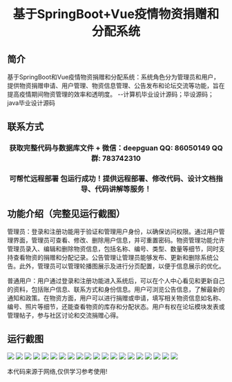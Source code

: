 <p><h1 align="center">基于SpringBoot+Vue疫情物资捐赠和分配系统</h1></p>

## 简介
基于SpringBoot和Vue疫情物资捐赠和分配系统：系统角色分为管理员和用户，提供物资捐赠申请、用户管理、物资信息管理、公告发布和论坛交流等功能，旨在提高疫情期间物资管理的效率和透明度。    --计算机毕业设计源码；毕设源码；java毕业设计源码


## 联系方式
<p><h3 align="center">获取完整代码与数据库文件 + 微信：deepguan QQ: 86050149 QQ群: 783742310</h3></p>
<p><h3 align="center">可帮忙远程部署 包运行成功！提供远程部署、修改代码、设计文档指导、代码讲解等服务！</h3></p>

## 功能介绍（完整见运行截图）
管理员：登录和注册功能用于验证和管理用户身份，以确保访问权限。通过用户管理界面，管理员可查看、修改、删除用户信息，并可重置密码。物资管理功能允许管理员录入、编辑和删除物资信息，包括名称、编号、类型、数量等细节，同时支持查看物资的捐赠和分配记录。公告管理让管理员能够发布、更新和删除系统公告。此外，管理员可以管理轮播图展示及进行分页配置，以便于信息展示的优化。

普通用户：用户通过登录和注册功能进入系统后，可以在个人中心看见和更新自己的资料，包括账户信息、联系方式和身份信息。用户可浏览公告信息，了解最新的通知和政策。在物资方面，用户可以进行捐赠或申请，填写相关物资信息如名称、编号、照片等细节，还能查看物资的库存和分配状态。用户有权在论坛模块发表或管理帖子，参与社区讨论和交流捐赠心得。


## 运行截图
![](img/001.jpg)
![](img/002.jpg)
![](img/003.jpg)
![](img/004.jpg)
![](img/005.jpg)
![](img/006.jpg)
![](img/007.jpg)
![](img/008.jpg)
![](img/009.jpg)
![](img/010.jpg)
![](img/011.jpg)
![](img/012.jpg)
![](img/013.jpg)
![](img/014.jpg)
![](img/015.jpg)
![](img/016.jpg)
![](img/017.jpg)
![](img/018.jpg)
![](img/019.jpg)
![](img/020.jpg)

<p>本代码来源于网络,仅供学习参考使用!</p>
